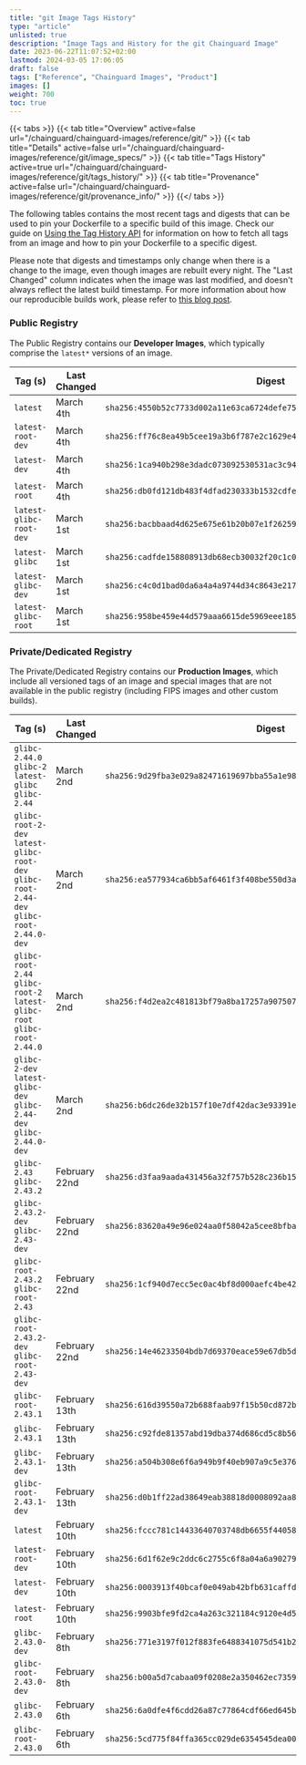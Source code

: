 ```yaml
---
title: "git Image Tags History"
type: "article"
unlisted: true
description: "Image Tags and History for the git Chainguard Image"
date: 2023-06-22T11:07:52+02:00
lastmod: 2024-03-05 17:06:05
draft: false
tags: ["Reference", "Chainguard Images", "Product"]
images: []
weight: 700
toc: true
---
```


{{< tabs >}}
{{< tab title="Overview" active=false url="/chainguard/chainguard-images/reference/git/" >}}
{{< tab title="Details" active=false url="/chainguard/chainguard-images/reference/git/image_specs/" >}}
{{< tab title="Tags History" active=true url="/chainguard/chainguard-images/reference/git/tags_history/" >}}
{{< tab title="Provenance" active=false url="/chainguard/chainguard-images/reference/git/provenance_info/" >}}
{{</ tabs >}}

The following tables contains the most recent tags and digests that can be used to pin your Dockerfile to a specific build of this image. Check our guide on [Using the Tag History API](/chainguard/chainguard-images/using-the-tag-history-api/) for information on how to fetch all tags from an image and how to pin your Dockerfile to a specific digest.

Please note that digests and timestamps only change when there is a change to the image, even though images are rebuilt every night. The "Last Changed" column indicates when the image was last modified, and doesn't always reflect the latest build timestamp. For more information about how our reproducible builds work, please refer to [this blog post](https://www.chainguard.dev/unchained/reproducing-chainguards-reproducible-image-builds).

### Public Registry
The Public Registry contains our **Developer Images**, which typically comprise the `latest*` versions of an image.

| Tag (s)                  | Last Changed | Digest                                                                    |
|--------------------------|--------------|---------------------------------------------------------------------------|
|  `latest`                | March 4th    | `sha256:4550b52c7733d002a11e63ca6724defe75285099b883c35dc0bffd2f9f5776f3` |
|  `latest-root-dev`       | March 4th    | `sha256:ff76c8ea49b5cee19a3b6f787e2c1629e4ab46ec62df616412e7042e3c51c7fe` |
|  `latest-dev`            | March 4th    | `sha256:1ca940b298e3dadc073092530531ac3c947da0d46dbbcaf55be2b733b49aba00` |
|  `latest-root`           | March 4th    | `sha256:db0fd121db483f4dfad230333b1532cdfe8831211a6953bf5ba3024ecc121b04` |
|  `latest-glibc-root-dev` | March 1st    | `sha256:bacbbaad4d625e675e61b20b07e1f26259652887c77741012d30412aab21d291` |
|  `latest-glibc`          | March 1st    | `sha256:cadfde158808913db68ecb30032f20c1c0edc8c7cf766cb247953bebe91d1f7a` |
|  `latest-glibc-dev`      | March 1st    | `sha256:c4c0d1bad0da6a4a4a9744d34c8643e2172eb2c53b19a09df99b389cd390d918` |
|  `latest-glibc-root`     | March 1st    | `sha256:958be459e44d579aaa6615de5969eee1852077c1a9d3a75b40eae90dc0ff3fcb` |


### Private/Dedicated Registry
The Private/Dedicated Registry contains our **Production Images**, which include all versioned tags of an image and special images that are not available in the public registry (including FIPS images and other custom builds).

| Tag (s)                                                                                   | Last Changed  | Digest                                                                    |
|-------------------------------------------------------------------------------------------|---------------|---------------------------------------------------------------------------|
|  `glibc-2.44.0` `glibc-2` `latest-glibc` `glibc-2.44`                                     | March 2nd     | `sha256:9d29fba3e029a82471619697bba55a1e98c1bd662490353a5c884d72c80ec8ed` |
|  `glibc-root-2-dev` `latest-glibc-root-dev` `glibc-root-2.44-dev` `glibc-root-2.44.0-dev` | March 2nd     | `sha256:ea577934ca6bb5af6461f3f408be550d3a9a62b19c3b8a8af86de80652458faf` |
|  `glibc-root-2.44` `glibc-root-2` `latest-glibc-root` `glibc-root-2.44.0`                 | March 2nd     | `sha256:f4d2ea2c481813bf79a8ba17257a90750788772e8bc9d01b9fcb764f95bf5947` |
|  `glibc-2-dev` `latest-glibc-dev` `glibc-2.44-dev` `glibc-2.44.0-dev`                     | March 2nd     | `sha256:b6dc26de32b157f10e7df42dac3e93391e96a777416102aeac4e9afc9d5284d1` |
|  `glibc-2.43` `glibc-2.43.2`                                                              | February 22nd | `sha256:d3faa9aada431456a32f757b528c236b155777ff345ce01d15d5f0c424cf43bc` |
|  `glibc-2.43.2-dev` `glibc-2.43-dev`                                                      | February 22nd | `sha256:83620a49e96e024aa0f58042a5cee8bfba67d41c91d73b61c17ae2c0f6ec8392` |
|  `glibc-root-2.43.2` `glibc-root-2.43`                                                    | February 22nd | `sha256:1cf940d7ecc5ec0ac4bf8d000aefc4be4244f0ec8f68a11acab20fe0f5c0c5d7` |
|  `glibc-root-2.43.2-dev` `glibc-root-2.43-dev`                                            | February 22nd | `sha256:14e46233504bdb7d69370eace59e67db5da0bc05e7db079c7f96fbae1c7ec99a` |
|  `glibc-root-2.43.1`                                                                      | February 13th | `sha256:616d39550a72b688faab97f15b50cd872ba97df9837697b27d82990c3bceae40` |
|  `glibc-2.43.1`                                                                           | February 13th | `sha256:c92fde81357abd19dba374d686cd5c8b56428874e586f5ab9fd8e3ce2f183fad` |
|  `glibc-2.43.1-dev`                                                                       | February 13th | `sha256:a504b308e6f6a949b9f40eb907a9c5e376c0d397c2ea26d94791adff9924982e` |
|  `glibc-root-2.43.1-dev`                                                                  | February 13th | `sha256:d0b1ff22ad38649eab38818d0008092aa8cbb14c2ce0d4874445ba3636282651` |
|  `latest`                                                                                 | February 10th | `sha256:fccc781c14433640703748db6655f440587dc4a72dcdc2ae5084879c6e7f2692` |
|  `latest-root-dev`                                                                        | February 10th | `sha256:6d1f62e9c2ddc6c2755c6f8a04a6a9027995c500d9e9746c9b9b03e7c18cd04a` |
|  `latest-dev`                                                                             | February 10th | `sha256:0003913f40bcaf0e049ab42bfb631caffd2fb9c0dab4f9dfb87635aa8c903dce` |
|  `latest-root`                                                                            | February 10th | `sha256:9903bfe9fd2ca4a263c321184c9120e4d524f0c9cfc76ab37fafc4f444ebbf6b` |
|  `glibc-2.43.0-dev`                                                                       | February 8th  | `sha256:771e3197f012f883fe6488341075d541b280a6ecdf38814e2010938927aab3b4` |
|  `glibc-root-2.43.0-dev`                                                                  | February 8th  | `sha256:b00a5d7cabaa09f0208e2a350462ec7359603d3f887d5c76bb110b53dc8eac36` |
|  `glibc-2.43.0`                                                                           | February 6th  | `sha256:6a0dfe4f6cdd26a87c77864cdf66ed645ba2821eb27aaa996e4fca9967e93c2b` |
|  `glibc-root-2.43.0`                                                                      | February 6th  | `sha256:5cd775f84ffa365cc029de6354545dea008f76a11f062a635348f09b152985cb` |

